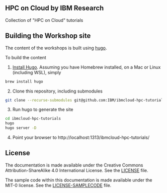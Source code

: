 ## HPC on Cloud by IBM Research

Collection of "HPC on Cloud" tutorials

## Building the Workshop site

The content of the workshops is built using [hugo](https://gohugo.io/).

To build the content
1. [Install Hugo](https://gohugo.io/getting-started/installing/). Assuming you have Homebrew installed, on a Mac or Linux (including WSL), simply
```bash
brew install hugo
```
2. Clone this repository, including submodules
```bash
git clone --recurse-submodules git@github.com:IBM/ibmcloud-hpc-tutorials.git
```
3. Run hugo to generate the site
```bash
cd ibmcloud-hpc-tutorials
hugo
hugo server -D
```
4. Point your browser to http://localhost:1313/ibmcloud-hpc-tutorials/

## License

The documentation is made available under the Creative Commons Attribution-ShareAlike 4.0 International License. See the [LICENSE](LICENSE) file.

The sample code within this documentation is made available under the MIT-0 license. See the [LICENSE-SAMPLECODE](LICENSE-SAMPLECODE) file.
